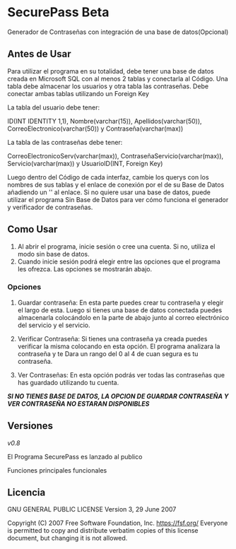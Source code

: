 # SecurePass Beta
Generador de Contraseñas con integración de una base de datos(Opcional)

## Antes de Usar
Para utilizar el programa en su totalidad, debe tener una base de datos creada en Microsoft SQL con al menos 2 tablas y conectarla al Código. Una tabla debe almacenar los usuarios y otra tabla las contraseñas. Debe conectar ambas tablas utilizando un Foreign Key

La tabla del usuario debe tener:

ID(INT IDENTITY 1,1), Nombre(varchar(15)), Apellidos(varchar(50)), CorreoElectronico(varchar(50)) y Contraseña(varchar(max))

La tabla de las contraseñas debe tener:

CorreoElectronicoServ(varchar(max)), ContraseñaServicio(varchar(max)), Servicio(varchar(max)) y UsuarioID(INT, Foreign Key)

Luego dentro del Código de cada interfaz, cambie los querys con los nombres de sus tablas y el enlace de conexión por el de su Base de Datos añadiendo un '\' al enlace.
Si no quiere usar una base de datos, puede utilizar el programa Sin Base de Datos para ver cómo funciona el generador y verificador de contraseñas.

## Como Usar
1. Al abrir el programa, inicie sesión o cree una cuenta. Si no, utiliza el modo sin base de datos.
2. Cuando inicie sesión podrá elegir entre las opciones que el programa les ofrezca. Las opciones se mostrarán abajo.
   
### Opciones
1. Guardar contraseña: En esta parte puedes crear tu contraseña y elegir el largo de esta. Luego si tienes una base de datos conectada puedes almacenarla colocándolo en la parte de abajo junto al correo electrónico del servicio y el servicio.

2. Verificar Contraseña: Si tienes una contraseña ya creada puedes verificar la misma colocando en esta opción. El programa analizara la contraseña y te Dara un rango del 0 al 4 de cuan segura es tu contraseña.

3. Ver Contraseñas: En esta opción podrás ver todas las contraseñas que has guardado utilizando tu cuenta.

***SI NO TIENES BASE DE DATOS, LA OPCION DE GUARDAR CONTRASEÑA Y VER CONTRASEÑA NO ESTARAN DISPONIBLES***

## Versiones 
*v0.8*

El Programa SecurePass es lanzado al publico

Funciones principales funcionales

## Licencia
GNU GENERAL PUBLIC LICENSE
Version 3, 29 June 2007

 Copyright (C) 2007 Free Software Foundation, Inc. https://fsf.org/
 Everyone is permitted to copy and distribute verbatim copies
 of this license document, but changing it is not allowed.
